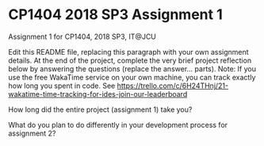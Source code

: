 # CP1404 2018 SP3 Assignment 1
Assignment 1 for CP1404, 2018 SP3, IT@JCU

Edit this README file, replacing this paragraph with your own assignment details.
At the end of the project, complete the very brief project reflection below by answering the questions (replace the answer... parts).
Note: If you use the free WakaTime service on your own machine, you can track exactly how long you spent in code. See https://trello.com/c/6H24THnj/21-wakatime-time-tracking-for-ides-join-our-leaderboard

How long did the entire project (assignment 1) take you?

What do you plan to do differently in your development process for assignment 2?
